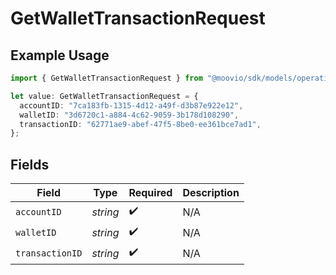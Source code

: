 # GetWalletTransactionRequest

## Example Usage

```typescript
import { GetWalletTransactionRequest } from "@moovio/sdk/models/operations";

let value: GetWalletTransactionRequest = {
  accountID: "7ca183fb-1315-4d12-a49f-d3b87e922e12",
  walletID: "3d6720c1-a884-4c62-9059-3b178d108290",
  transactionID: "62771ae9-abef-47f5-8be0-ee361bce7ad1",
};
```

## Fields

| Field              | Type               | Required           | Description        |
| ------------------ | ------------------ | ------------------ | ------------------ |
| `accountID`        | *string*           | :heavy_check_mark: | N/A                |
| `walletID`         | *string*           | :heavy_check_mark: | N/A                |
| `transactionID`    | *string*           | :heavy_check_mark: | N/A                |